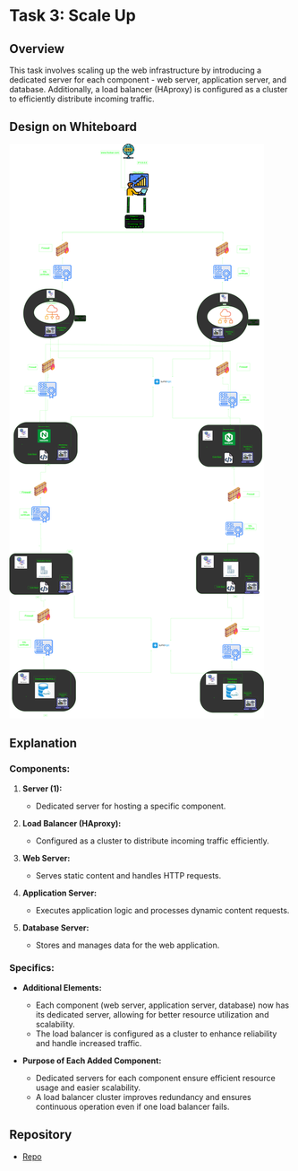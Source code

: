 # Task 3: Scale Up

## Overview

This task involves scaling up the web infrastructure by introducing a dedicated server for each component - web server, application server, and database. Additionally, a load balancer (HAproxy) is configured as a cluster to efficiently distribute incoming traffic.

## Design on Whiteboard

![Whiteboard Design](<https://raw.githubusercontent.com/Ivyratermgwangqa/alx-system_engineering-devops/master/0x09-web_infrastructure_design/3-scale_up.png>)

## Explanation

### Components:
1. **Server (1):**
   - Dedicated server for hosting a specific component.

2. **Load Balancer (HAproxy):**
   - Configured as a cluster to distribute incoming traffic efficiently.

3. **Web Server:**
   - Serves static content and handles HTTP requests.

4. **Application Server:**
   - Executes application logic and processes dynamic content requests.

5. **Database Server:**
   - Stores and manages data for the web application.

### Specifics:
- **Additional Elements:**
  - Each component (web server, application server, database) now has its dedicated server, allowing for better resource utilization and scalability.
  - The load balancer is configured as a cluster to enhance reliability and handle increased traffic.

- **Purpose of Each Added Component:**
  - Dedicated servers for each component ensure efficient resource usage and easier scalability.
  - A load balancer cluster improves redundancy and ensures continuous operation even if one load balancer fails.

## Repository

- [Repo](<https://github.com/Ivyratermgwangqa/alx-system_engineering-devops.git>)
